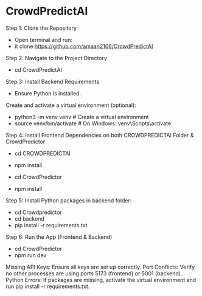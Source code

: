 # CrowdPredictAI

Step 1: Clone the Repository

  - Open terminal and run:
  - it clone https://github.com/amaan2106/CrowdPredictAI

Step 2: Navigate to the Project Directory

  - cd CrowdPredictAI

Step 3: Install Backend Requirements

  - Ensure Python is installed.

Create and activate a virtual environment (optional):

  - python3 -m venv venv # Create a virtual environment
  - source venv/bin/activate # On Windows: venv\Scripts\activate

Step 4: Install Frontend Dependencies on both CROWDPREDICTAI Folder & CrowdPredictor

  - cd CROWDPREDICTAI
  - npm install

  - cd CrowdPredictor
  - npm install

Step 5: Install Python packages in backend folder:

  - cd Crowdpredictor
  - cd backend
  - pip install -r requirements.txt

Step 6: Run the App (Frontend & Backend)

  - cd CrowdPredictor
  - npm run dev


Missing API Keys: Ensure all keys are set up correctly.
Port Conflicts: Verify no other processes are using ports 5173 (frontend) or 5001 (backend).
Python Errors: If packages are missing, activate the virtual environment and run pip install -r requirements.txt.
